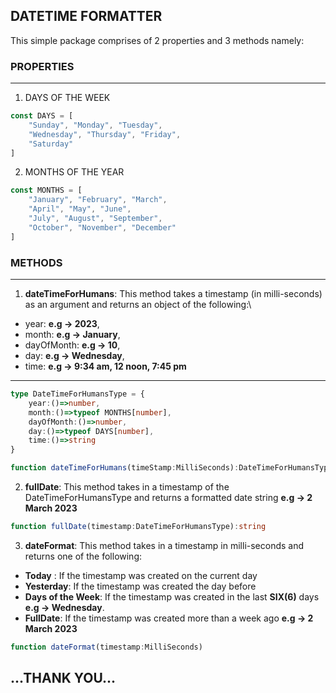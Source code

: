 ## **DATETIME FORMATTER**

This simple package comprises of 2 properties and 3 methods namely:

### **PROPERTIES**
___
1.  DAYS OF THE WEEK
```js
const DAYS = [ 
    "Sunday", "Monday", "Tuesday", 
    "Wednesday", "Thursday", "Friday", 
    "Saturday"
]
```

2. MONTHS OF THE YEAR
```js
const MONTHS = [
    "January", "February", "March",
    "April", "May", "June",
    "July", "August", "September",
    "October", "November", "December"
]
```
### **METHODS**
___
1. **dateTimeForHumans**: This method takes a timestamp (in milli-seconds) as an argument and returns an object of the following:\
* year: **e.g -> 2023**,  
* month: **e.g -> January**,  
* dayOfMonth: **e.g -> 10**,  
* day: **e.g -> Wednesday**,  
* time: **e.g -> 9:34 am, 12 noon, 7:45 pm**
___
```ts
type DateTimeForHumansType = {
    year:()=>number,
    month:()=>typeof MONTHS[number],
    dayOfMonth:()=>number,
    day:()=>typeof DAYS[number],
    time:()=>string
}

function dateTimeForHumans(timeStamp:MilliSeconds):DateTimeForHumansType
```

   2.  **fullDate**: This method takes in a timestamp of the DateTimeForHumansType and returns a formatted date string **e.g -> 2 March 2023**

```ts
function fullDate(timestamp:DateTimeForHumansType):string
```

3.  **dateFormat**: This method takes in a timestamp in milli-seconds and returns one of the following:
*   **Today** : If the timestamp was created on the current day
*   **Yesterday**: If the timestamp was created the day before
*   **Days of the Week**: If the timestamp was created in the last **SIX(6)** days **e.g -> Wednesday**.
*   **FullDate**: If the timestamp was created more than a week ago **e.g -> 2 March 2023**

```ts
function dateFormat(timestamp:MilliSeconds)
```

## **...THANK YOU...**